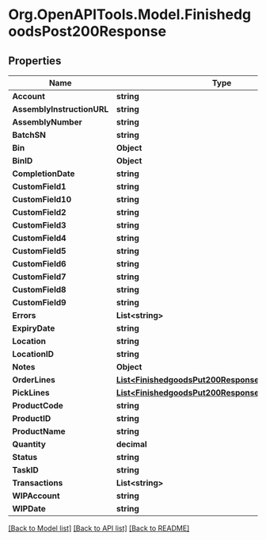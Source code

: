 # Org.OpenAPITools.Model.FinishedgoodsPost200Response

## Properties

Name | Type | Description | Notes
------------ | ------------- | ------------- | -------------
**Account** | **string** |  | [optional] 
**AssemblyInstructionURL** | **string** |  | [optional] 
**AssemblyNumber** | **string** |  | [optional] 
**BatchSN** | **string** |  | [optional] 
**Bin** | **Object** |  | [optional] 
**BinID** | **Object** |  | [optional] 
**CompletionDate** | **string** |  | [optional] 
**CustomField1** | **string** |  | [optional] 
**CustomField10** | **string** |  | [optional] 
**CustomField2** | **string** |  | [optional] 
**CustomField3** | **string** |  | [optional] 
**CustomField4** | **string** |  | [optional] 
**CustomField5** | **string** |  | [optional] 
**CustomField6** | **string** |  | [optional] 
**CustomField7** | **string** |  | [optional] 
**CustomField8** | **string** |  | [optional] 
**CustomField9** | **string** |  | [optional] 
**Errors** | **List&lt;string&gt;** |  | [optional] 
**ExpiryDate** | **string** |  | [optional] 
**Location** | **string** |  | [optional] 
**LocationID** | **string** |  | [optional] 
**Notes** | **Object** |  | [optional] 
**OrderLines** | [**List&lt;FinishedgoodsPut200ResponseOrderLinesInner&gt;**](FinishedgoodsPut200ResponseOrderLinesInner.md) |  | [optional] 
**PickLines** | [**List&lt;FinishedgoodsPut200ResponsePickLinesInner&gt;**](FinishedgoodsPut200ResponsePickLinesInner.md) |  | [optional] 
**ProductCode** | **string** |  | [optional] 
**ProductID** | **string** |  | [optional] 
**ProductName** | **string** |  | [optional] 
**Quantity** | **decimal** |  | [optional] 
**Status** | **string** |  | [optional] 
**TaskID** | **string** |  | [optional] 
**Transactions** | **List&lt;string&gt;** |  | [optional] 
**WIPAccount** | **string** |  | [optional] 
**WIPDate** | **string** |  | [optional] 

[[Back to Model list]](../README.md#documentation-for-models) [[Back to API list]](../README.md#documentation-for-api-endpoints) [[Back to README]](../README.md)


